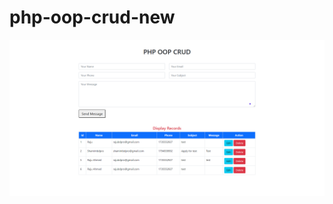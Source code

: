 # php-oop-crud-new
 
<!-------------Overview image--------------->
<img src="php-oop-crud-new-2024-07-29-02_38_42.png"/>
